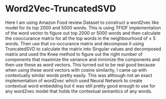 # Word2Vec-TruncatedSVD
Here I am using Amazon Food review Dataset to construct a word2vec like model for its top 2000 and 5000 words. This is using TFIDF
implementation of the word vector to figure out top 2000 or 5000 words and then calculate the cooccurance matrix for all the
top words in the neighbourhood of ± 5 words. Then use that co-occurance matrix and decompose it using TruncatedSVD to calculate
the matrix into Singular values and decomposed matrix and used the Knee method to figure out the right number of components that
maximize the variance and minimize the components and then use these as word vectors. This turned out to be real good because
when using these word vectors with cosine similarity, I came up with contextually similar words pretty easily. This was although
not an exact implementation of word2vec which used Neural Network to create contextual word embedding but it was still pretty 
good enough to use for any word2vec model that holds the contextual semantics of any words.
